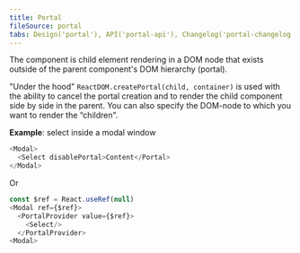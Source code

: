```yaml
---
title: Portal
fileSource: portal
tabs: Design('portal'), API('portal-api'), Changelog('portal-changelog')
---
```


The component is child element rendering in a DOM node that exists outside of the parent component's DOM hierarchy (portal).

"Under the hood" `ReactDOM.createPortal(child, container)` is used with the ability to cancel the portal creation and to render the child component side by side in the parent. You can also specify the DOM-node to which you want to render the “children".

**Example**: select inside a modal window

```javascript
<Modal>
  <Select disablePortal>Content</Portal>
</Modal>
```

Or

```javascript
const $ref = React.useRef(null)
<Modal ref={$ref}>
  <PortalProvider value={$ref}>
    <Select/>
  </PortalProvider>
<Modal>
```

